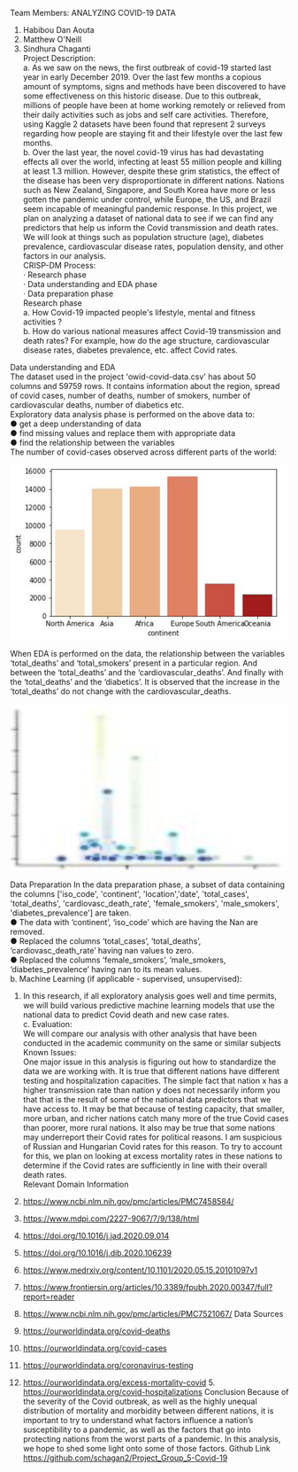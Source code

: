 Team Members​:
ANALYZING COVID-19 DATA
1. Habibou Dan Aouta
2. Matthew O'Neill
3. Sindhura Chaganti<br/>
Project Description:<br/>
a. As we saw on the news, the first outbreak of covid-19 started last year in early December 2019. Over the last few months a copious amount of symptoms, signs and methods have been discovered to have some effectiveness on this historic disease. Due to this outbreak, millions of people have been at home working remotely or relieved from their daily activities such as jobs and self care activities. Therefore, using Kaggle 2 datasets have been found that represent 2 surveys regarding how people are staying fit and their lifestyle over the last few months.<br/>
b. Over the last year, the novel covid-19 virus has had devastating effects all over the world, infecting at least 55 million people and killing at least 1.3 million. However, despite these grim statistics, the effect of the disease has been very disproportionate in different nations. Nations such as New Zealand, Singapore, and South Korea have more or less gotten the pandemic under control, while Europe, the US, and Brazil seem incapable of meaningful pandemic response. In this project, we plan on analyzing a dataset of national data to see if we can find any predictors that help us inform the Covid transmission and death rates. We will look at things such as population structure (age), diabetes prevalence, cardiovascular disease rates, population density, and other factors in our analysis.<br/>
CRISP-DM Process​:<br/>
·​ ​Research phase<br/>
·​ ​Data understanding and EDA phase<br/>
·​ ​Data preparation phase<br/>
Research phase<br/>
a. How Covid-19 impacted people's lifestyle, mental and fitness activities ?<br/>
b. How do various national measures affect Covid-19 transmission and death rates? For example, how do the age structure, cardiovascular disease rates, diabetes prevalence, etc. affect Covid rates.<br/>

Data understanding and EDA<br/>
The dataset used in the project 'owid-covid-data.csv' has about 50 columns and 59759 rows. It contains information about the region, spread of covid cases, number of deaths, number of smokers, number of cardiovascular deaths, number of diabetics etc.<br/>
Exploratory data analysis phase is performed on the above data to:<br/>
● get a deep understanding of data<br/>
● find missing values and replace them with appropriate data<br/>
● find the relationship between the variables<br/>
The number of covid-cases observed across different parts of the world:

![alt text](https://github.com/schagan2/Project_Group_5-Covid-19/blob/main/Graph1.png?raw=true)

When EDA is performed on the data, the relationship between the variables ‘total_deaths’ and ‘total_smokers’ present in a particular region. And between the ‘total_deaths’ and the ‘cardiovascular_deaths’. And finally with the ‘total_deaths’ and the ‘diabetics’. It is observed that the increase in the ‘total_deaths’ do not change with the cardiovascular_deaths.

![alt text](https://github.com/schagan2/Project_Group_5-Covid-19/blob/main/Graph2.png?raw=true)  

Data Preparation
In the data preparation phase, a subset of data containing the columns ['iso_code', 'continent', 'location','date', 'total_cases', 'total_deaths', 'cardiovasc_death_rate', 'female_smokers', 'male_smokers', 'diabetes_prevalence'] are taken.<br/>
● The data with ‘continent’, ‘iso_code’ which are having the Nan are removed.<br/>
● Replaced the columns ‘total_cases’, ‘total_deaths’, ‘cardiovasc_death_rate’ having nan
values to zero.<br/>
● Replaced the columns ‘female_smokers’, ‘male_smokers, ‘diabetes_prevalence’ having
nan to its mean values.<br/>
b. Machine Learning (if applicable - supervised, unsupervised):<br/>
1. In this research, if all exploratory analysis goes well and time permits, we will build various predictive machine learning models that use the national data to predict Covid death and new case rates.<br/>
c. Evaluation:<br/>
We will compare our analysis with other analysis that have been conducted in the academic community on the same or similar subjects<br/>
Known Issues:<br/>
One major issue in this analysis is figuring out how to standardize the data we are working with. It is true that different nations have different testing and hospitalization capacities. The simple fact that nation x has a higher transmission rate than nation y does not necessarily inform you that that is the result of some of the national data predictors that we have access to. It may be that because of testing capacity, that smaller, more urban, and richer nations catch many more of the true Covid cases than poorer, more rural nations. It also may be true that some nations may underreport their Covid rates for political reasons. I am suspicious of Russian and Hungarian Covid rates for this reason. To try to account for this, we plan on looking at excess mortality rates in these nations to determine if the Covid rates are sufficiently in line with their overall death rates.<br/>
Relevant Domain Information<br/>
1. https://www.ncbi.nlm.nih.gov/pmc/articles/PMC7458584/
2. https://www.mdpi.com/2227-9067/7/9/138/html
3. https://doi.org/10.1016/j.jad.2020.09.014

4. https://doi.org/10.1016/j.dib.2020.106239
5. https://www.medrxiv.org/content/10.1101/2020.05.15.20101097v1
6. https://www.frontiersin.org/articles/10.3389/fpubh.2020.00347/full?report=reader
7. https://www.ncbi.nlm.nih.gov/pmc/articles/PMC7521067/
Data Sources
1. https://ourworldindata.org/covid-deaths
2. https://ourworldindata.org/covid-cases
3. https://ourworldindata.org/coronavirus-testing
4. https://ourworldindata.org/excess-mortality-covid 5. https://ourworldindata.org/covid-hospitalizations
Conclusion
Because of the severity of the Covid outbreak, as well as the highly unequal distribution of mortality and morbidity between different nations, it is important to try to understand what factors influence a nation’s susceptibility to a pandemic, as well as the factors that go into protecting nations from the worst parts of a pandemic. In this analysis, we hope to shed some light onto some of those factors.
Github Link
https://github.com/schagan2/Project_Group_5-Covid-19
